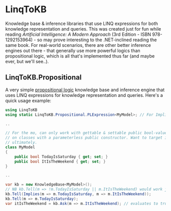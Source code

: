 # LinqToKB

Knowledge base & inference libraries that use LINQ expressions for both knowledge representation and queries.
This was created just for fun while reading _Artificial Intelligence: A Modern Approach_ (3rd Edition - ISBN 978-1292153964) - so may prove interesting to the .NET-inclined reading the same book. 
For real-world scenarios, there are other better inference engines out there - that generally use more powerful logics than propositional logic, which is all that's implemented thus far (and maybe ever, but we'll see..).

## LinqToKB.Propositional

A very simple [propositional logic](https://en.wikipedia.org/wiki/Propositional_calculus) knowledge base and inference engine that uses LINQ expressions for knowledge representation and queries.
Here's a quick usage example:

```csharp
using LinqToKB
using static LinqToKB.Propositional.PLExpression<MyModel>; // For Implies

..

// For the mo, can only work with gettable & settable public bool-valued properties
// on classes with a parameterless public constructor. Want to target interfaces, 
// ultimately.
class MyModel
{
    public bool TodayIsSaturday { get; set; }
    public bool ItIsTheWeekend { get; set; }
}

..

var kb = new KnowledgeBase<MyModel>();
// NB kb.Tell(m => !m.TodayIsSaturday || m.ItIsTheWeekend) would work just as well as the below..
kb.Tell(Implies(m => m.TodayIsSaturday, m => m.ItIsTheWeekend));
kb.Tell(m => m.TodayIsSaturday);
var itIsTheWeekend = kb.Ask(m => m.ItIsTheWeekend); // evaluates to true
```
